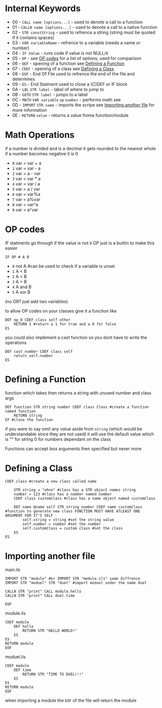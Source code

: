 # Internal Keywords

- 00 - `CALL name [options...]` - used to denote a call to a function
- 01 - `CALLN name [options...]` - used to denote a call to a native function
- 02 - `STR constString` - used to refrence a string (string must be quoted if it contains spaces)
- 03 - `VAR variableName` - refrence to a variable (needs a name or number)
- 04 - `IF Value` - runs code if value is not NULL/`0`
- 05 - `OP` - see [OP codes](#op-codes) for a list of options, used for comparison
- 06 - `DEF` - opening of a function see [Defining a Function](#defining-a-function)
- 07 - `CDEF` - opening of a class see [Defining a Class](#defining-a-class)
- 08 - `EOF` - End Of File used to refrence the end of the file and determines
- 09 - `ES` - End Statment used to close a (C)DEF or IF block
- 0A - `LBL` `STR label` - label of where to jump to
- 0B - `GOTO` `STR label` - jumps to a label
- 0C - `MATH` `VAR variable` `op` `number` - performs math see 
- 0D - `IMPORT` `STR name` - imports the scripe see [Importing another file](#importing-another-file) for more information
- 0E - `RETURN` `value` - returns a value froma function/module


# Math Operations
if a number is divided and is a decimal it gets rounded to the nearest whole
if a number becomes negative it is 0
- `0` var = var + a
- `1` var = var - a
- `2` var = a - var
- `3` var = var * a
- `4` var = var / a
- `5` var =	a / var
- `6` var = var%a
- `7` var = a%var
- `8` var = var^a
- `9` var = a^var


# OP codes
IF statments go through if the value is not `0`
OP just is a builtin to make this easier
```
IF OP # A B
```
- `0` not A  #can be used to check if a variable is unset
- `1` A < B
- `2` A = B
- `3` A > B
- `4` A and B
- `5` A xor B

(no OR? just add two variables)

to allow OP codes on your classes give it a function like
```
DEF op_0 CDEF class self other
	RETURN 1 #return a 1 for true and a 0 for false
ES
```

you could also implement a cast function so you dont have to write the operations
```
DEF cast_number CDEF class self
	return self.number
ES
```
# Defining a Function

function which takes then returns a string with unused number and class args
```
DEF function STR string number CDEF class Class #create a function named function
	RETURN string
EF #close the function
```

if you were to say omit any value aside from `string` (which would be understandable since they are not used)
it will use the default value which is
"" for string
0 for numbers
dependant on the class

Functions can accept *less* arguments then specified but never more

# Defining a Class

```
CDEF class #create a new class called name

	STR string = "ohno" #class has a STR object names string
	number = 123 #class has a number named number
	CDEF class customClass #class has a name object named customClass

	DEF name @name self STR string number CDEF name customClass #function to generate new class FUNCTION MUST HAVE ATLEAST ONE ARGUMENT FOR IT'S SELF
		self.string = string #set the string value
		self.number = number #set the number
		self.customClass = custom class #set the class
	ES
ES
```

# Importing another file

main.ils
```
IMPORT STR "module" #or IMPORT STR "module.ils" same diffrence
IMPORT STR "moduel" STR "duel" #import moduel under the name duel

CALLN STR "print" CALL module.hello 
CALLN STR "print" CALL duel.time

EOF
```
module.ils
```
CDEF module
	DEF hello
		RETURN STR "HELLO WORLD!" 
	ES
ES
RETURN module
EOF
```
moduel.ils
```
CDEF module
	DEF time
		RETURN STR "TIME TO DUEL!!!"
	ES
ES
RETURN module
EOF
```

when importing a module the `EOF` of the file will return the module